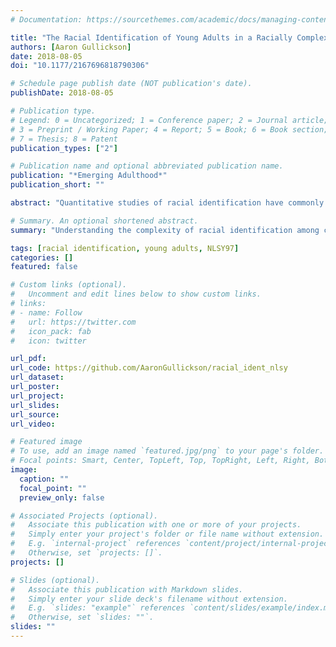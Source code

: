 ```yaml
---
# Documentation: https://sourcethemes.com/academic/docs/managing-content/

title: "The Racial Identification of Young Adults in a Racially Complex Society"
authors: [Aaron Gullickson]
date: 2018-08-05
doi: "10.1177/2167696818790306"

# Schedule page publish date (NOT publication's date).
publishDate: 2018-08-05

# Publication type.
# Legend: 0 = Uncategorized; 1 = Conference paper; 2 = Journal article;
# 3 = Preprint / Working Paper; 4 = Report; 5 = Book; 6 = Book section;
# 7 = Thesis; 8 = Patent
publication_types: ["2"]

# Publication name and optional abbreviated publication name.
publication: "*Emerging Adulthood*"
publication_short: ""

abstract: "Quantitative studies of racial identification have commonly focused on the identification choices of children and adolescents living in the parental home. Less is known about the racial self-identification choices that individuals make as they develop into independent young adults. Using data from the National Longitudinal Survey of Youth 1997, I compare the racial self-identification of respondents when they were aged 18–23 to their biological parents’ racial identification. Results suggest unexpected effects of individual development-related and socioeconomic characteristics. Measures of greater independence from parents and communities of adolescent development were associated with both greater and weaker consistency between self-identification and parental identification, and measures of parental socioeconomic status were associated with weaker consistency. The results across racial parentage groups conform to historical norms for Whites, Blacks, and American Indians, while the results for biracial respondents, Asians, and Hispanics are less clearly guided by these norms."

# Summary. An optional shortened abstract.
summary: "Understanding the complexity of racial identification among contemporary young adults using data from the NLSY97"

tags: [racial identification, young adults, NLSY97]
categories: []
featured: false

# Custom links (optional).
#   Uncomment and edit lines below to show custom links.
# links:
# - name: Follow
#   url: https://twitter.com
#   icon_pack: fab
#   icon: twitter

url_pdf: 
url_code: https://github.com/AaronGullickson/racial_ident_nlsy
url_dataset:
url_poster:
url_project:
url_slides:
url_source:
url_video:

# Featured image
# To use, add an image named `featured.jpg/png` to your page's folder. 
# Focal points: Smart, Center, TopLeft, Top, TopRight, Left, Right, BottomLeft, Bottom, BottomRight.
image:
  caption: ""
  focal_point: ""
  preview_only: false

# Associated Projects (optional).
#   Associate this publication with one or more of your projects.
#   Simply enter your project's folder or file name without extension.
#   E.g. `internal-project` references `content/project/internal-project/index.md`.
#   Otherwise, set `projects: []`.
projects: []

# Slides (optional).
#   Associate this publication with Markdown slides.
#   Simply enter your slide deck's filename without extension.
#   E.g. `slides: "example"` references `content/slides/example/index.md`.
#   Otherwise, set `slides: ""`.
slides: ""
---
```

